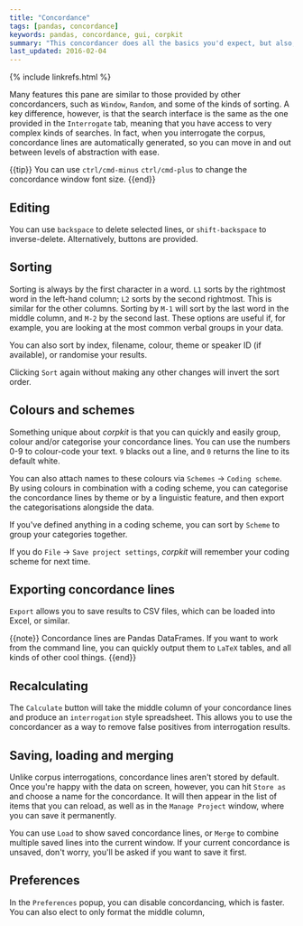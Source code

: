 ```yaml
---
title: "Concordance"
tags: [pandas, concordance]
keywords: pandas, concordance, gui, corpkit
summary: "This concordancer does all the basics you'd expect, but also, much more!"
last_updated: 2016-02-04
---
```

{% include linkrefs.html %}

Many features this pane are similar to those provided by other concordancers, such as `Window`, `Random`, and some of the kinds of sorting. A key difference, however, is that the search interface is the same as the one provided in the `Interrogate` tab, meaning that you have access to very complex kinds of searches. In fact, when you interrogate the corpus, concordance lines are automatically generated, so you can move in and out between levels of abstraction with ease.

{{tip}} You can use <code>ctrl/cmd-minus</code> <code>ctrl/cmd-plus</code> to change the concordance window font size. {{end}}

## Editing

You can use `backspace` to delete selected lines, or `shift-backspace` to inverse-delete. Alternatively, buttons are provided.

## Sorting

Sorting is always by the first character in a word. `L1` sorts by the rightmost word in the left-hand column; `L2` sorts by the second rightmost. This is similar for the other columns. Sorting by `M-1` will sort by the last word in the middle column, and `M-2` by the second last. These options are useful if, for example, you are looking at the most common verbal groups in your data.

You can also sort by index, filename, colour, theme or speaker ID (if available), or randomise your results.

Clicking `Sort` again without making any other changes will invert the sort order.

## Colours and schemes

Something unique about *corpkit* is that you can quickly and easily group, colour and/or categorise your concordance lines. You can use the numbers 0-9 to colour-code your text. `9` blacks out a line, and `0` returns the line to its default white.

You can also attach names to these colours via `Schemes` &rarr; `Coding scheme`. By using colours in combination with a coding scheme, you can categorise the concordance lines by theme or by a linguistic feature, and then export the categorisations alongside the data.

If you've defined anything in a coding scheme, you can sort by `Scheme` to group your categories together. 

If you do `File` &rarr; `Save project settings`, *corpkit* will remember your coding scheme for next time.

## Exporting concordance lines

`Export` allows you to save results to CSV files, which can be loaded into Excel, or similar.

{{note}} Concordance lines are Pandas DataFrames. If you want to work from the command line, you can quickly output them to <code>LaTeX</code> tables, and all kinds of other cool things. {{end}}

## Recalculating

The `Calculate` button will take the middle column of your concordance lines and produce an `interrogation` style spreadsheet. This allows you to use the concordancer as a way to remove false positives from interrogation results.

## Saving, loading and merging

Unlike corpus interrogations, concordance lines aren't stored by default. Once you're happy with the data on screen, however, you can hit `Store as` and choose a name for the concordance. It will then appear in the list of items that you can reload, as well as in the `Manage Project` window, where you can save it permanently.

You can use `Load` to show saved concordance lines, or `Merge` to combine multiple saved lines into the current window. If your current concordance is unsaved, don't worry, you'll be asked if you want to save it first.

## Preferences

In the `Preferences` popup, you can disable concordancing, which is faster. You can also elect to only format the middle column,
